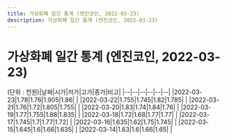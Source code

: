 ```yaml
---
title: 가상화폐 일간 통계 (엔진코인, 2022-03-23)
description: 가상화폐 일간 통계 (엔진코인, 2022-03-23)
---
```


가상화폐 일간 통계 (엔진코인, 2022-03-23)
===

(단위 : 천원)|날짜|시가|저가|고가|종가|비고|
|--|--|--|--|--|--|
|2022-03-23|1.78|1.76|1.905|1.86|    |
|2022-03-22|1.755|1.745|1.82|1.785|    |
|2022-03-21|1.76|1.72|1.805|1.755|    |
|2022-03-20|1.83|1.74|1.84|1.76|    |
|2022-03-19|1.77|1.755|1.88|1.835|    |
|2022-03-18|1.72|1.68|1.77|1.77|    |
|2022-03-17|1.745|1.7|1.77|1.72|    |
|2022-03-16|1.635|1.62|1.75|1.745|    |
|2022-03-15|1.645|1.6|1.66|1.635|    |
|2022-03-14|1.63|1.6|1.66|1.65|    |
